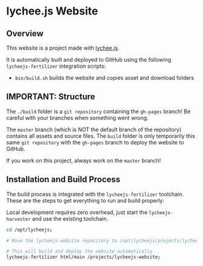 
# lychee.js Website


## Overview

This website is a project made with [lychee.js](https://lychee.js.org).

It is automatically built and deployed to GitHub using the following
`lycheejs-fertilizer` integration scripts:

- `bin/build.sh` builds the website and copies asset and download folders



## IMPORTANT: Structure

The `./build` folder is a `git repository` containing the `gh-pages` branch!
Be careful with your branches when something went wrong.

The `master` branch (which is NOT the default branch of the repository)
contains all assets and source files. The `build` folder is only temporarily
this same `git repository` with the `gh-pages` branch to deploy the website to
GitHub.

If you work on this project, always work on the `master` branch!



## Installation and Build Process

The build process is integrated with the `lycheejs-fertilizer` toolchain.
These are the steps to get everything to run and build properly:

Local development requires zero overhead, just start the `lycheejs-harvester`
and use the existing toolchain.

```bash
cd /opt/lycheejs;

# Move the lycheejs-website repository to /opt/lycheejs/projects/lycheejs-website

# This will build and deploy the website automatically
lycheejs-fertilizer html/main /projects/lycheejs-website;
```

